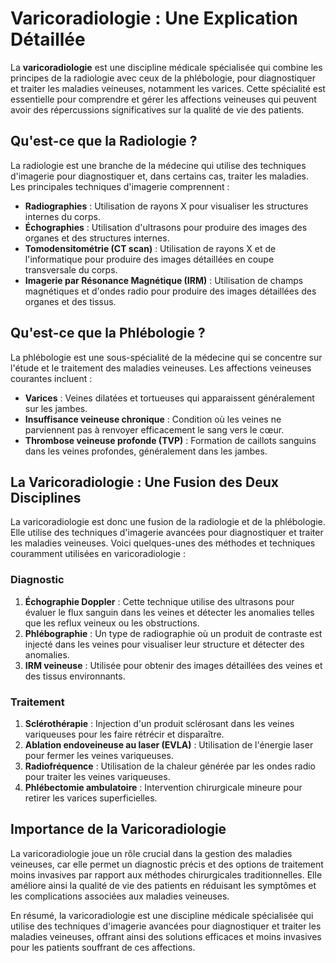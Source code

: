 # Varicoradiologie : Une Explication Détaillée

La **varicoradiologie** est une discipline médicale spécialisée qui combine les principes de la radiologie avec ceux de la phlébologie, pour diagnostiquer et traiter les maladies veineuses, notamment les varices. Cette spécialité est essentielle pour comprendre et gérer les affections veineuses qui peuvent avoir des répercussions significatives sur la qualité de vie des patients.

## Qu'est-ce que la Radiologie ?

La radiologie est une branche de la médecine qui utilise des techniques d'imagerie pour diagnostiquer et, dans certains cas, traiter les maladies. Les principales techniques d'imagerie comprennent :

- **Radiographies** : Utilisation de rayons X pour visualiser les structures internes du corps.
- **Échographies** : Utilisation d'ultrasons pour produire des images des organes et des structures internes.
- **Tomodensitométrie (CT scan)** : Utilisation de rayons X et de l'informatique pour produire des images détaillées en coupe transversale du corps.
- **Imagerie par Résonance Magnétique (IRM)** : Utilisation de champs magnétiques et d'ondes radio pour produire des images détaillées des organes et des tissus.

## Qu'est-ce que la Phlébologie ?

La phlébologie est une sous-spécialité de la médecine qui se concentre sur l'étude et le traitement des maladies veineuses. Les affections veineuses courantes incluent :

- **Varices** : Veines dilatées et tortueuses qui apparaissent généralement sur les jambes.
- **Insuffisance veineuse chronique** : Condition où les veines ne parviennent pas à renvoyer efficacement le sang vers le cœur.
- **Thrombose veineuse profonde (TVP)** : Formation de caillots sanguins dans les veines profondes, généralement dans les jambes.

## La Varicoradiologie : Une Fusion des Deux Disciplines

La varicoradiologie est donc une fusion de la radiologie et de la phlébologie. Elle utilise des techniques d'imagerie avancées pour diagnostiquer et traiter les maladies veineuses. Voici quelques-unes des méthodes et techniques couramment utilisées en varicoradiologie :

### Diagnostic

1. **Échographie Doppler** : Cette technique utilise des ultrasons pour évaluer le flux sanguin dans les veines et détecter les anomalies telles que les reflux veineux ou les obstructions.
2. **Phlébographie** : Un type de radiographie où un produit de contraste est injecté dans les veines pour visualiser leur structure et détecter des anomalies.
3. **IRM veineuse** : Utilisée pour obtenir des images détaillées des veines et des tissus environnants.

### Traitement

1. **Sclérothérapie** : Injection d'un produit sclérosant dans les veines variqueuses pour les faire rétrécir et disparaître.
2. **Ablation endoveineuse au laser (EVLA)** : Utilisation de l'énergie laser pour fermer les veines variqueuses.
3. **Radiofréquence** : Utilisation de la chaleur générée par les ondes radio pour traiter les veines variqueuses.
4. **Phlébectomie ambulatoire** : Intervention chirurgicale mineure pour retirer les varices superficielles.

## Importance de la Varicoradiologie

La varicoradiologie joue un rôle crucial dans la gestion des maladies veineuses, car elle permet un diagnostic précis et des options de traitement moins invasives par rapport aux méthodes chirurgicales traditionnelles. Elle améliore ainsi la qualité de vie des patients en réduisant les symptômes et les complications associées aux maladies veineuses.

En résumé, la varicoradiologie est une discipline médicale spécialisée qui utilise des techniques d'imagerie avancées pour diagnostiquer et traiter les maladies veineuses, offrant ainsi des solutions efficaces et moins invasives pour les patients souffrant de ces affections.